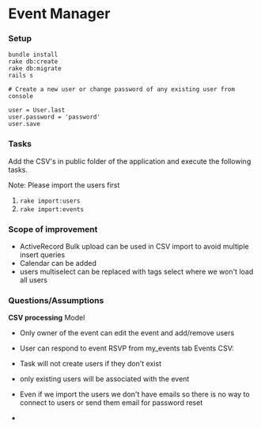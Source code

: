 # Event Manager

### Setup

```
bundle install
rake db:create
rake db:migrate
rails s
```

```
# Create a new user or change password of any existing user from console

user = User.last
user.password = 'password'
user.save
```

### Tasks
Add the CSV's in public folder of the application and execute the following tasks.

Note: Please import the users first

1. `rake import:users`
2. `rake import:events`

### Scope of improvement
- ActiveRecord Bulk upload can be used in CSV import to avoid multiple insert queries
- Calendar can be added
- users multiselect can be replaced with tags select where we won't load all users

### Questions/Assumptions
**CSV processing**
Model
  - Only owner of the event can edit the event and add/remove users
  - User can respond to event RSVP from my_events tab
Events CSV:
  - Task will not create users if they don't exist
  - only existing users will be associated with the event
  - Even if we import the users we don't have emails so there is no way to connect to users or send them email for password reset

-



